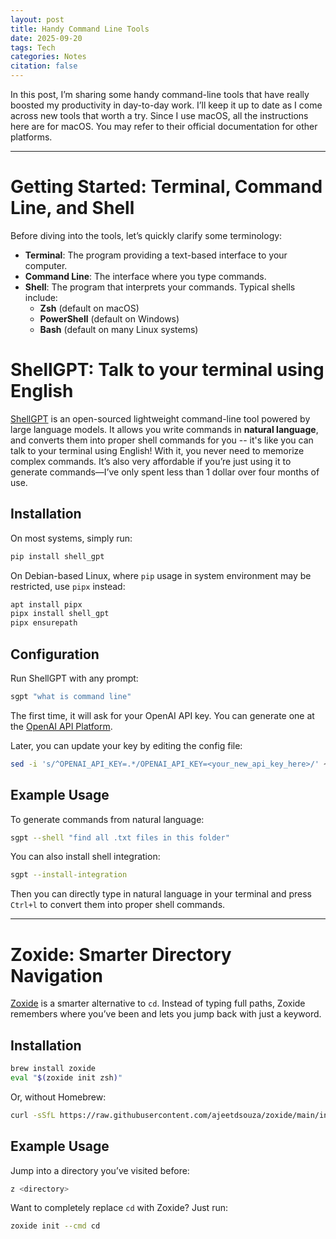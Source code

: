 ```yaml
---
layout: post
title: Handy Command Line Tools
date: 2025-09-20
tags: Tech
categories: Notes
citation: false
---
```


In this post, I’m sharing some handy command-line tools that have really boosted my productivity in day-to-day work. I’ll keep it up to date as I come across new tools that worth a try. Since I use macOS, all the instructions here are for macOS. You may refer to their official documentation for other platforms.

---

# Getting Started: Terminal, Command Line, and Shell

Before diving into the tools, let’s quickly clarify some terminology:

- **Terminal**: The program providing a text-based interface to your computer.  
- **Command Line**: The interface where you type commands.  
- **Shell**: The program that interprets your commands. Typical shells include:
  - **Zsh** (default on macOS)  
  - **PowerShell** (default on Windows)  
  - **Bash** (default on many Linux systems)  

# ShellGPT: Talk to your terminal using English

[ShellGPT](https://github.com/TheR1D/shell_gpt) is an open-sourced lightweight command-line tool powered by large language models. It allows you write commands in **natural language**, and converts them into proper shell commands for you -- it's like you can talk to your terminal using English! With it, you never need to memorize complex commands. It’s also very affordable if you’re just using it to generate commands—I’ve only spent less than 1 dollar over four months of use.

## Installation

On most systems, simply run:

```bash
pip install shell_gpt
```

On Debian-based Linux, where `pip` usage in system environment may be restricted, use `pipx` instead:

```bash
apt install pipx
pipx install shell_gpt
pipx ensurepath
```

## Configuration

Run ShellGPT with any prompt:

```bash
sgpt "what is command line"
```

The first time, it will ask for your OpenAI API key. You can generate one at the [OpenAI API Platform](https://platform.openai.com/api-keys).  

Later, you can update your key by editing the config file:

```bash
sed -i 's/^OPENAI_API_KEY=.*/OPENAI_API_KEY=<your_new_api_key_here>/' ~/.config/shell_gpt/.sgptrc
```

## Example Usage

To generate commands from natural language:

```bash
sgpt --shell "find all .txt files in this folder"
```

You can also install shell integration:

```bash
sgpt --install-integration
```

Then you can directly type in natural language in your terminal and press `Ctrl+l` to convert them into proper shell commands.

---

# Zoxide: Smarter Directory Navigation

[Zoxide](https://github.com/ajeetdsouza/zoxide) is a smarter alternative to `cd`. Instead of typing full paths, Zoxide remembers where you’ve been and lets you jump back with just a keyword.

## Installation

```bash
brew install zoxide
eval "$(zoxide init zsh)"
```

Or, without Homebrew:

```bash
curl -sSfL https://raw.githubusercontent.com/ajeetdsouza/zoxide/main/install.sh | sh
```

## Example Usage

Jump into a directory you’ve visited before:

```bash
z <directory>
```

Want to completely replace `cd` with Zoxide? Just run:

```bash
zoxide init --cmd cd
```